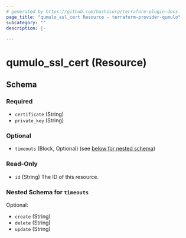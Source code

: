 ```yaml
---
# generated by https://github.com/hashicorp/terraform-plugin-docs
page_title: "qumulo_ssl_cert Resource - terraform-provider-qumulo"
subcategory: ""
description: |-
  
---
```


# qumulo_ssl_cert (Resource)





<!-- schema generated by tfplugindocs -->
## Schema

### Required

- `certificate` (String)
- `private_key` (String)

### Optional

- `timeouts` (Block, Optional) (see [below for nested schema](#nestedblock--timeouts))

### Read-Only

- `id` (String) The ID of this resource.

<a id="nestedblock--timeouts"></a>
### Nested Schema for `timeouts`

Optional:

- `create` (String)
- `delete` (String)
- `update` (String)


